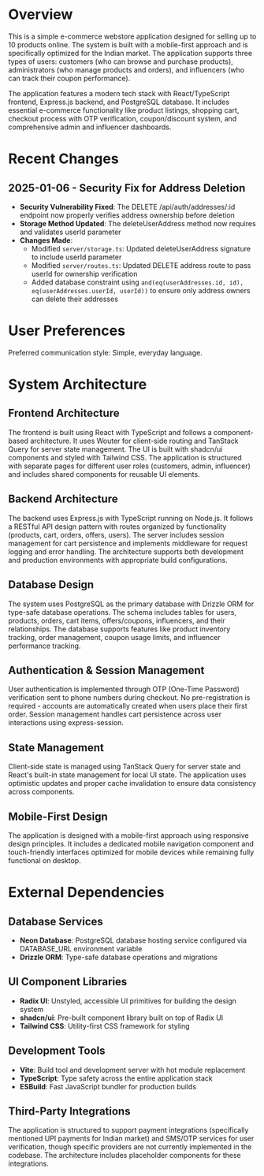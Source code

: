 # Overview

This is a simple e-commerce webstore application designed for selling up to 10 products online. The system is built with a mobile-first approach and is specifically optimized for the Indian market. The application supports three types of users: customers (who can browse and purchase products), administrators (who manage products and orders), and influencers (who can track their coupon performance).

The application features a modern tech stack with React/TypeScript frontend, Express.js backend, and PostgreSQL database. It includes essential e-commerce functionality like product listings, shopping cart, checkout process with OTP verification, coupon/discount system, and comprehensive admin and influencer dashboards.

# Recent Changes

## 2025-01-06 - Security Fix for Address Deletion
- **Security Vulnerability Fixed**: The DELETE /api/auth/addresses/:id endpoint now properly verifies address ownership before deletion
- **Storage Method Updated**: The deleteUserAddress method now requires and validates userId parameter
- **Changes Made**:
  - Modified `server/storage.ts`: Updated deleteUserAddress signature to include userId parameter
  - Modified `server/routes.ts`: Updated DELETE address route to pass userId for ownership verification
  - Added database constraint using `and(eq(userAddresses.id, id), eq(userAddresses.userId, userId))` to ensure only address owners can delete their addresses

# User Preferences

Preferred communication style: Simple, everyday language.

# System Architecture

## Frontend Architecture
The frontend is built using React with TypeScript and follows a component-based architecture. It uses Wouter for client-side routing and TanStack Query for server state management. The UI is built with shadcn/ui components and styled with Tailwind CSS. The application is structured with separate pages for different user roles (customers, admin, influencer) and includes shared components for reusable UI elements.

## Backend Architecture
The backend uses Express.js with TypeScript running on Node.js. It follows a RESTful API design pattern with routes organized by functionality (products, cart, orders, offers, users). The server includes session management for cart persistence and implements middleware for request logging and error handling. The architecture supports both development and production environments with appropriate build configurations.

## Database Design
The system uses PostgreSQL as the primary database with Drizzle ORM for type-safe database operations. The schema includes tables for users, products, orders, cart items, offers/coupons, influencers, and their relationships. The database supports features like product inventory tracking, order management, coupon usage limits, and influencer performance tracking.

## Authentication & Session Management
User authentication is implemented through OTP (One-Time Password) verification sent to phone numbers during checkout. No pre-registration is required - accounts are automatically created when users place their first order. Session management handles cart persistence across user interactions using express-session.

## State Management
Client-side state is managed using TanStack Query for server state and React's built-in state management for local UI state. The application uses optimistic updates and proper cache invalidation to ensure data consistency across components.

## Mobile-First Design
The application is designed with a mobile-first approach using responsive design principles. It includes a dedicated mobile navigation component and touch-friendly interfaces optimized for mobile devices while remaining fully functional on desktop.

# External Dependencies

## Database Services
- **Neon Database**: PostgreSQL database hosting service configured via DATABASE_URL environment variable
- **Drizzle ORM**: Type-safe database operations and migrations

## UI Component Libraries
- **Radix UI**: Unstyled, accessible UI primitives for building the design system
- **shadcn/ui**: Pre-built component library built on top of Radix UI
- **Tailwind CSS**: Utility-first CSS framework for styling

## Development Tools
- **Vite**: Build tool and development server with hot module replacement
- **TypeScript**: Type safety across the entire application stack
- **ESBuild**: Fast JavaScript bundler for production builds

## Third-Party Integrations
The application is structured to support payment integrations (specifically mentioned UPI payments for Indian market) and SMS/OTP services for user verification, though specific providers are not currently implemented in the codebase. The architecture includes placeholder components for these integrations.
